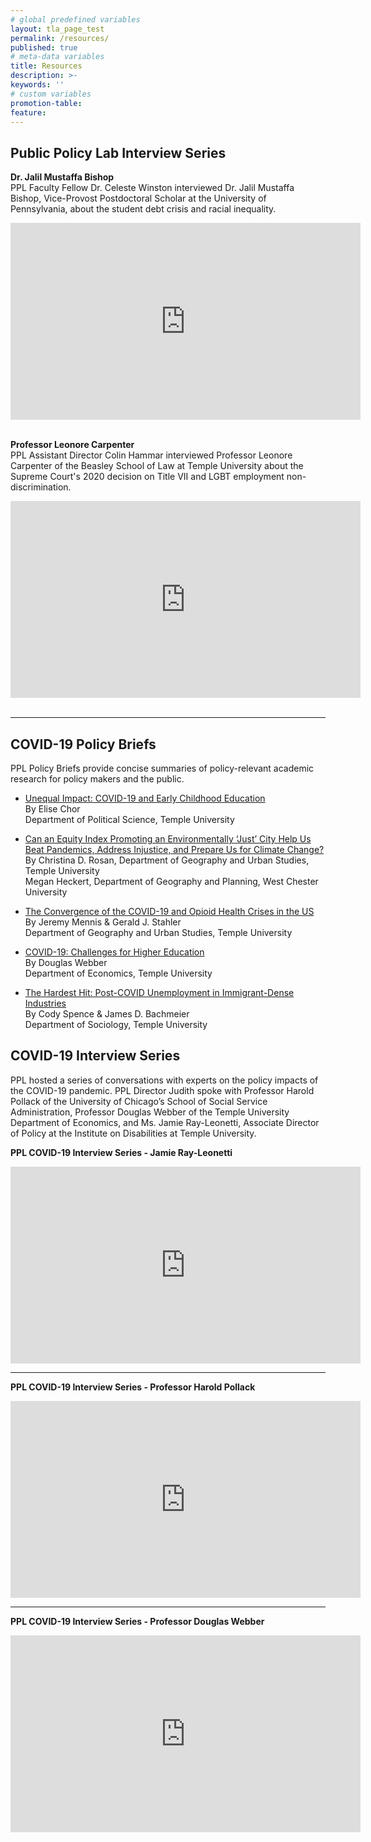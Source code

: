 ```yaml
---
# global predefined variables
layout: tla_page_test
permalink: /resources/
published: true
# meta-data variables
title: Resources
description: >-
keywords: ''
# custom variables
promotion-table: 
feature: 
---
```

## Public Policy Lab Interview Series
**Dr. Jalil Mustaffa Bishop**<br>
PPL Faculty Fellow Dr. Celeste Winston interviewed Dr. Jalil Mustaffa Bishop, Vice-Provost Postdoctoral Scholar at the University of Pennsylvania, about the student debt crisis and racial inequality.

<div align="center" class="video-container"><iframe width="560" height="315" src="https://www.youtube.com/embed/9SdGaQ4cuiM" frameborder="0" allow="accelerometer; autoplay; clipboard-write; encrypted-media; gyroscope; picture-in-picture" allowfullscreen></iframe></div><br>

**Professor Leonore Carpenter**<br>
PPL Assistant Director Colin Hammar interviewed Professor Leonore Carpenter of the Beasley School of Law at Temple University about the Supreme Court's 2020 decision on Title VII and LGBT employment non-discrimination.

<div align="center" class="video-container"><iframe width="560" height="315" src="https://www.youtube.com/embed/d13ZO2XR9A0" frameborder="0" allow="accelerometer; autoplay; encrypted-media; gyroscope; picture-in-picture" allowfullscreen></iframe></div><br>

___

## COVID-19 Policy Briefs
PPL Policy Briefs provide concise summaries of policy-relevant academic research for policy makers and the public.

- [Unequal Impact: COVID-19 and Early Childhood Education](https://liberalarts.temple.edu/sites/liberalarts/files/PPL%20Policy%20Brief%20No.4_090320.pdf)<br> 
By Elise Chor<br> 
Department of Political Science, Temple University

- [Can an Equity Index Promoting an Environmentally ‘Just’ City Help Us Beat Pandemics, Address Injustice, and Prepare Us for Climate Change?](https://liberalarts.temple.edu/sites/liberalarts/files/PPL%20Policy%20Brief%20No.5_updated_090320.pdf)<br> 
By Christina D. Rosan, Department of Geography and Urban Studies, Temple University<br> 
Megan Heckert, Department of Geography and Planning, West Chester University

- [The Convergence of the COVID-19 and Opioid Health Crises in the US](https://liberalarts.temple.edu/sites/liberalarts/files/PPL%20Policy%20Brief%20No.1_081820.pdf)<br> 
By Jeremy Mennis & Gerald J. Stahler<br> 
Department of Geography and Urban Studies, Temple University

- [COVID-19: Challenges for Higher Education](https://liberalarts.temple.edu/sites/liberalarts/files/PPL%20Policy%20Brief%20No.2_081820.pdf)<br> 
By Douglas Webber<br> 
Department of Economics, Temple University

- [The Hardest Hit: Post-COVID Unemployment in Immigrant-Dense Industries](https://liberalarts.temple.edu/sites/liberalarts/files/PPL%20Policy%20Brief%20No.3_081820.pdf)<br> 
By Cody Spence & James D. Bachmeier<br> 
Department of Sociology, Temple University

## COVID-19 Interview Series
PPL hosted a series of conversations with experts on the policy impacts of the COVID-19 pandemic. PPL Director Judith spoke with Professor Harold Pollack of the University of Chicago’s School of Social Service Administration, Professor Douglas Webber of the Temple University Department of Economics, and Ms. Jamie Ray-Leonetti, Associate Director of Policy at the Institute on Disabilities at Temple University.

**PPL COVID-19 Interview Series - Jamie Ray-Leonetti**<br>

<div align="center" class="video-container"><iframe width="560" height="315" src="https://www.youtube.com/embed/eTQnEIxOylY" frameborder="0" allow="accelerometer; autoplay; encrypted-media; gyroscope; picture-in-picture" allowfullscreen></iframe></div>

___

**PPL COVID-19 Interview Series - Professor Harold Pollack**<br>

<div align="center" class="video-container"><iframe width="560" height="315" src="https://www.youtube.com/embed/ep2VS3mhYZw" frameborder="0" allow="accelerometer; autoplay; encrypted-media; gyroscope; picture-in-picture" allowfullscreen></iframe></div>

___

**PPL COVID-19 Interview Series - Professor Douglas Webber**<br>

<div align="center" class="video-container"><iframe width="560" height="315" src="https://www.youtube.com/embed/Cruvb63O3Fo" frameborder="0" allow="accelerometer; autoplay; encrypted-media; gyroscope; picture-in-picture" allowfullscreen></iframe></div>

